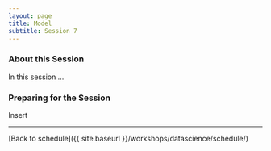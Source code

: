 ```yaml
---
layout: page
title: Model
subtitle: Session 7
---
```


### About this Session

In this session ...

### Preparing for the Session

Insert

* * *

[Back to schedule]({{ site.baseurl }}/workshops/datascience/schedule/)